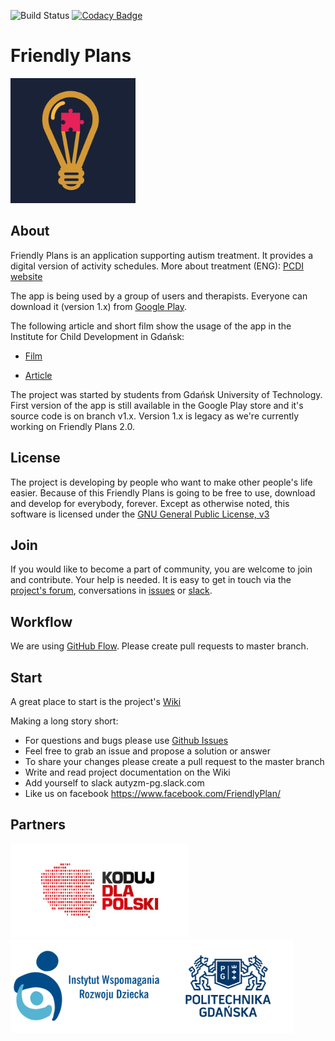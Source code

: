 ![Build Status](https://travis-ci.org/autyzm-pg/friendly-plans.svg?branch=master)
[![Codacy Badge](https://api.codacy.com/project/badge/Grade/d3492246876a494f88ba46031492b197)](https://www.codacy.com/app/autyzmpgprojectOrganization/friendly-plans?utm_source=github.com&utm_medium=referral&utm_content=autyzm-pg/friendly-plans&utm_campaign=badger)

# Friendly Plans
<img src="/doc/graphic/friendly-plan-logo.png" width="200" height="200" />

## About
Friendly Plans is an application supporting autism treatment.
It provides a digital version of activity schedules. More about treatment (ENG): [PCDI website](http://www.pcdi.org/resources/videos.html)

The app is being used by a group of users and therapists. Everyone can download it (version 1.x) from [Google Play](https://play.google.com/store/apps/details?id=com.przyjaznydamianek&hl=pl).

The following article and short film show the usage of the app in the Institute for Child Development in Gdańsk:

- [Film](https://www.youtube.com/watch?v=zI0ma_XnmCc)

- [Article](http://iwrd.pl/pl/fundacja/aplikacja-przyjazny-plan-dostepna)

The project was started by students from Gdańsk University of Technology. First version of the app is still available in the Google Play store and it's source code is on branch v1.x. Version 1.x is legacy as we're currently working on Friendly Plans 2.0.
## License
The project is developing by people who want to make other people's life easier. Because of this Friendly Plans is going to be free to use, download and develop for everybody, forever.
Except as otherwise noted, this software is licensed under the [GNU General Public License, v3](https://www.gnu.org/licenses/gpl-3.0.txt)
## Join
If you would like to become a part of community, you are welcome to join and contribute. Your help is needed. It is easy to get in touch via the [project's forum](http://autyzm.eti.pg.gda.pl/forum/), conversations in [issues](https://github.com/autyzm-pg/friendly-plans/issues) or [slack](https://autyzm-pg.slack.com).
## Workflow
We are using [GitHub Flow](https://guides.github.com/introduction/flow/). Please create pull requests to master branch.
## Start
A great place to start is the project's [Wiki](https://github.com/autyzm-pg/friendly-plans/wiki/Getting-started)

Making a long story short:

- For questions and bugs please use [Github Issues](https://github.com/autyzm-pg/friendly-plans/issues)
- Feel free to grab an issue and propose a solution or answer
- To share your changes please create a pull request to the master branch
- Write and read project documentation on the Wiki
- Add yourself to slack autyzm-pg.slack.com
- Like us on facebook https://www.facebook.com/FriendlyPlan/

## Partners
<img src="/doc/graphic/kdp-logo.jpg" height="150" /><img src="/doc/graphic/iwrd-logo.png" height="150" /><img src="/doc/graphic/pg-logo.jpg" height="150" />
